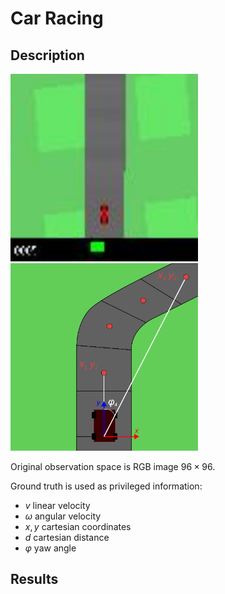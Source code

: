 # Car Racing

## Description

<img src="../docs/imgs/CarRacing.jpeg" width="300">
<img src="../docs/imgs/CarRacing.svg" width="300"> 

Original observation space is RGB image $96 \times 96$.

Ground truth is used as privileged information: 

* $v$ linear velocity
* $\omega$ angular velocity
* $x, y$ cartesian coordinates
* $d$ cartesian distance <!-- = \sqrt{x^2 + y^2} -->
* $\varphi$ yaw angle

## Results
